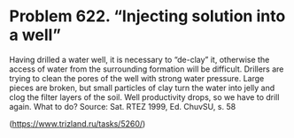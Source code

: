 # Problem 622. “Injecting solution into a well”

Having drilled a water well, it is necessary to “de-clay” it, otherwise the access of water from the surrounding formation will be difficult. Drillers are trying to clean the pores of the well with strong water pressure. Large pieces are broken, but small particles of clay turn the water into jelly and clog the filter layers of the soil. Well productivity drops, so we have to drill again. What to do? Source: Sat. RTEZ 1999, Ed. ChuvSU, s. 58

(https://www.trizland.ru/tasks/5260/)